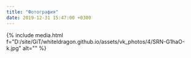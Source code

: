 ```yaml
---
title: "Фотография"
date: 2019-12-31 15:47:00 +0300
---
```



{% include media.html f="D:/site/GiT/whiteldragon.github.io/assets/vk_photos/4/SRN-G1haO-k.jpg" alt="" %}
